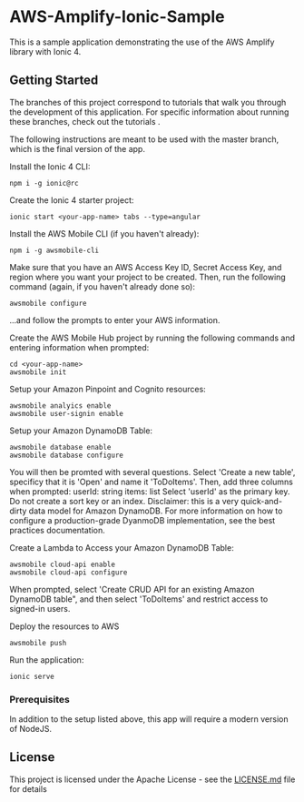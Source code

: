 # AWS-Amplify-Ionic-Sample

This is a sample application demonstrating the use of the AWS Amplify library with Ionic 4.  

## Getting Started

The branches of this project correspond to tutorials that walk you through the development of this application.  For specific information about running these branches, check out the tutorials <ADD LINKS WHEN COMPLETE>.

The following instructions are meant to be used with the master branch, which is the final version of the app.

Install the Ionic 4 CLI:
```
npm i -g ionic@rc
```

Create the Ionic 4 starter project:
```
ionic start <your-app-name> tabs --type=angular
```

Install the AWS Mobile CLI (if you haven't already):
```
npm i -g awsmobile-cli
```

Make sure that you have an AWS Access Key ID, Secret Access Key, and region where you want your project to be created.  Then, run the following command (again, if you haven't already done so):
```
awsmobile configure
```
...and follow the prompts to enter your AWS information.


Create the AWS Mobile Hub project by running the following commands and entering information when prompted:
```
cd <your-app-name>
awsmobile init
```

Setup your Amazon Pinpoint and Cognito resources:
```
awsmobile analyics enable
awsmobile user-signin enable
```

Setup your Amazon DynamoDB Table:
```
awsmobile database enable
awsmobile database configure
```
You will then be promted with several questions. Select 'Create a new table', specificy that it is 'Open' and name it 'ToDoItems'.
Then, add three columns when prompted:
userId: string
items: list
Select 'userId' as the primary key. Do not create a sort key or an index.
Disclaimer: this is a very quick-and-dirty data model for Amazon DynamoDB. For more information on how to configure a production-grade DyanmoDB implementation, see the best practices documentation.


Create a Lambda to Access your Amazon DynamoDB Table:
```
awsmobile cloud-api enable
awsmobile cloud-api configure
```
When prompted, select 'Create CRUD API for an existing Amazon DynamoDB table", and then select 'ToDoItems' and restrict access to signed-in users.

Deploy the resources to AWS
```
awsmobile push
```

Run the application:
```
ionic serve
```


### Prerequisites

In addition to the setup listed above, this app will require a modern version of NodeJS.


## License

This project is licensed under the Apache License - see the [LICENSE.md](LICENSE.md) file for details


